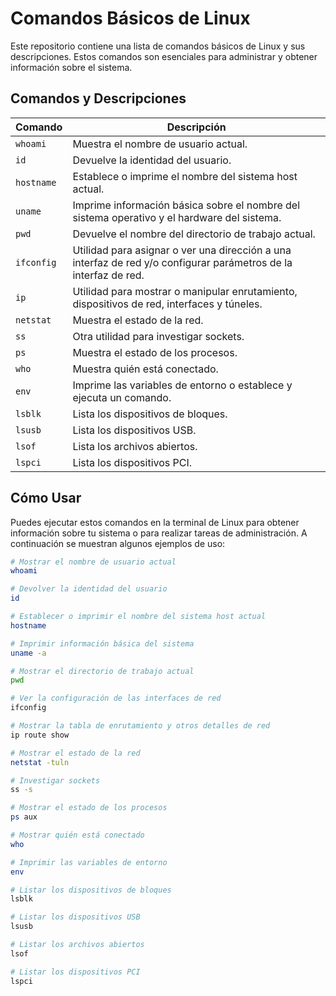 # Comandos Básicos de Linux

Este repositorio contiene una lista de comandos básicos de Linux y sus descripciones. Estos comandos son esenciales para administrar y obtener información sobre el sistema.

## Comandos y Descripciones

| Comando    | Descripción                                                                                       |
|------------|---------------------------------------------------------------------------------------------------|
| `whoami`   | Muestra el nombre de usuario actual.                                                              |
| `id`       | Devuelve la identidad del usuario.                                                                |
| `hostname` | Establece o imprime el nombre del sistema host actual.                                            |
| `uname`    | Imprime información básica sobre el nombre del sistema operativo y el hardware del sistema.       |
| `pwd`      | Devuelve el nombre del directorio de trabajo actual.                                              |
| `ifconfig` | Utilidad para asignar o ver una dirección a una interfaz de red y/o configurar parámetros de la interfaz de red. |
| `ip`       | Utilidad para mostrar o manipular enrutamiento, dispositivos de red, interfaces y túneles.        |
| `netstat`  | Muestra el estado de la red.                                                                      |
| `ss`       | Otra utilidad para investigar sockets.                                                            |
| `ps`       | Muestra el estado de los procesos.                                                                |
| `who`      | Muestra quién está conectado.                                                                     |
| `env`      | Imprime las variables de entorno o establece y ejecuta un comando.                                |
| `lsblk`    | Lista los dispositivos de bloques.                                                                |
| `lsusb`    | Lista los dispositivos USB.                                                                       |
| `lsof`     | Lista los archivos abiertos.                                                                      |
| `lspci`    | Lista los dispositivos PCI.                                                                       |

## Cómo Usar

Puedes ejecutar estos comandos en la terminal de Linux para obtener información sobre tu sistema o para realizar tareas de administración. A continuación se muestran algunos ejemplos de uso:

```sh
# Mostrar el nombre de usuario actual
whoami

# Devolver la identidad del usuario
id

# Establecer o imprimir el nombre del sistema host actual
hostname

# Imprimir información básica del sistema
uname -a

# Mostrar el directorio de trabajo actual
pwd

# Ver la configuración de las interfaces de red
ifconfig

# Mostrar la tabla de enrutamiento y otros detalles de red
ip route show

# Mostrar el estado de la red
netstat -tuln

# Investigar sockets
ss -s

# Mostrar el estado de los procesos
ps aux

# Mostrar quién está conectado
who

# Imprimir las variables de entorno
env

# Listar los dispositivos de bloques
lsblk

# Listar los dispositivos USB
lsusb

# Listar los archivos abiertos
lsof

# Listar los dispositivos PCI
lspci